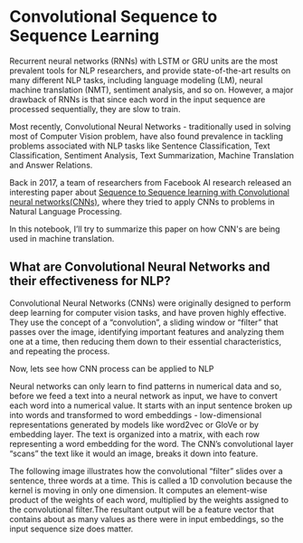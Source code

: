 # Convolutional Sequence to Sequence Learning


Recurrent neural networks (RNNs) with LSTM or GRU units are the most prevalent tools for NLP researchers, and provide state-of-the-art results on many different NLP tasks, including language modeling (LM), neural machine translation (NMT), sentiment analysis, and so on. However, a major drawback of RNNs is that since each word in the input sequence are processed sequentially, they are slow to train.

Most recently, Convolutional Neural Networks - traditionally used in solving most of Computer Vision problem, have also found prevalence in tackling problems associated with NLP tasks like Sentence Classification, Text Classification, Sentiment Analysis, Text Summarization, Machine Translation and Answer Relations.

Back in 2017, a team of researchers from Facebook AI research released an interesting paper about [Sequence to Sequence learning with Convolutional neural networks(CNNs)](https://arxiv.org/pdf/1705.03122.pdf), where they tried to apply CNNs to problems in Natural Language Processing. 

In this notebook, I’ll try to summarize this paper on how CNN's are being used in machine translation. 

## What are Convolutional Neural Networks and their effectiveness for NLP?

Convolutional Neural Networks (CNNs) were originally designed to perform deep learning for computer vision tasks, and have proven highly effective. They use the concept of a “convolution”, a sliding window or “filter” that passes over the image, identifying important features and analyzing them one at a time, then reducing them down to their essential characteristics, and repeating the process.

Now, lets see how CNN process can be applied to NLP

Neural networks can only learn to find patterns in numerical data and so, before we feed a text into a neural network as input, we have to convert each word into a numerical value. It starts with an input sentence broken up into words and transformed to word embeddings - low-dimensional representations generated by models like word2vec or GloVe or by embedding layer. The text is organized into a matrix, with each row representing a word embedding for the word. The CNN’s convolutional layer “scans” the text like it would an image, breaks it down into feature. 

The following image illustrates how the convolutional “filter” slides over a sentence, three words at a time. This is called a 1D convolution because the kernel is moving in only one dimension. It computes an element-wise product of the weights of each word, multiplied by the weights assigned to the convolutional filter.The resultant output will be a feature vector that contains about as many values as there were in input embeddings, so the input sequence size does matter. 




